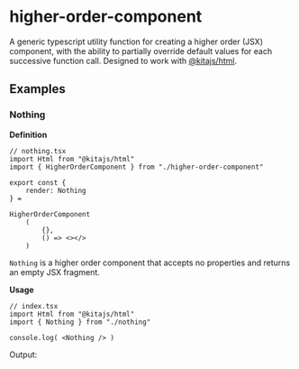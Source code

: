 # higher-order-component
A generic typescript utility function for creating a higher order (JSX) component, with the ability to partially override default values for each successive function call. Designed to work with [@kitajs/html](https://github.com/kitajs/html).

## Examples

### Nothing

**Definition**
```tsx
// nothing.tsx
import Html from "@kitajs/html"
import { HigherOrderComponent } from "./higher-order-component"

export const {
    render: Nothing
} =

HigherOrderComponent
    (
        {},
        () => <></>
    )
```
`Nothing` is a higher order component that accepts no properties and returns an empty JSX fragment.

**Usage**
```tsx
// index.tsx
import Html from "@kitajs/html"
import { Nothing } from "./nothing"

console.log( <Nothing /> )
```
Output:
```
```
